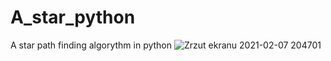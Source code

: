 # A_star_python
 A star path finding algorythm in python
 ![Zrzut ekranu 2021-02-07 204701](https://user-images.githubusercontent.com/69490354/129453014-a56c1252-20fe-41cc-a3a1-2673b99cf320.png)


